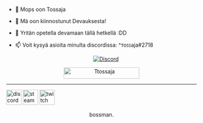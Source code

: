 - 👋 Mops oon Tossaja
- 👀 Mä oon kiinnostunut Devauksesta!
- 🌱 Yritän opetella devamaan tällä hetkellä :DD
- 📫 Voit kysyä asioita minulta discordissa: ^ᴛoꜱꜱaja#2718


  
  <p align="center">
    <a href="https://discordapp.com/users/709015407381708903" target="blank_">
        <img alt="Discord" src="https://img.shields.io/badge/Discord-tossaja%232718-000000?style=for-the-badge&logo=discord&logoColor=000&logoWidth=20?color=000'">
    </a>
    <a href="https://dsg.gg/edgerp" target="blank_">
   </a>
</p>
 
<div align="center">
    <img width="200" height="30" src="https://komarev.com/ghpvc/?username=tossajaxp&style=flat-square&color=000000" alt="Ttossaja" />
</div>

<hr />
<div aling="center">
    

[<img src='https://cdn.jsdelivr.net/npm/simple-icons@3.0.1/icons/discord.svg' alt='discord' height='40'>](https://discordapp.com/users/709015407381708903)  [<img src='https://cdn.jsdelivr.net/npm/simple-icons@3.0.1/icons/steam.svg' alt='steam' height='40'>](https://steamcommunity.com/profiles/76561199056120199/)  [<img src='https://cdn.jsdelivr.net/npm/simple-icons@3.0.1/icons/twitch.svg' alt='twitch' height='40'>](https://www.twitch.tv/Tossukkka) 
  
  <p align="center">
    bossman.
